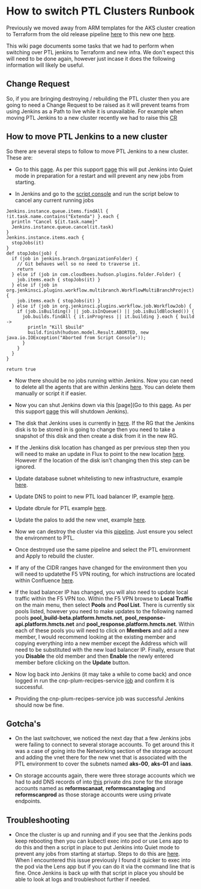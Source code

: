 # How to switch PTL Clusters Runbook

Previously we moved away from ARM templates for the AKS cluster creation to Terraform from the old release pipeline [here](https://dev.azure.com/hmcts/CNP/_release?definitionId=16&view=mine&_a=releases) to this new one [here](https://dev.azure.com/hmcts/CNP/_build?definitionId=483&_a=summary).

This wiki page documents some tasks that we had to perform when switching over PTL jenkins to Terraform and new infra. We don't expect this will need to be done again, however just incase it does the following information will likely be useful.


## Change Request

So, if you are bringing destroying / rebuilding the PTL cluster then you are going to need a Change Request to be raised as it will prevent teams from using Jenkins as a Path to live while it is unavailable. For example when moving PTL Jenkins to a new cluster recently we had to raise this [CR](https://mojcppprod.service-now.com/nav_to.do?uri=change_request.do?sys_id=0165575f1b3c01103d11a75b234bcbed) 

## How to move PTL Jenkins to a new cluster

So there are several steps to follow to move PTL Jenkins to a new cluster. These are:

* Go to this [page](https://build.platform.hmcts.net/quietDown). As per this support [page](https://support.cloudbees.com/hc/en-us/articles/216118748-How-to-Start-Stop-or-Restart-your-Instance-) this will put Jenkins into Quiet mode in preparation for a restart and will prevent any new jobs from starting.

* In Jenkins and go to the [script console](https://build.platform.hmcts.net/script) and run the script below to cancel any current running jobs

```command
Jenkins.instance.queue.items.findAll { !it.task.name.contains("Extenda") }.each { 
  println "Cancel ${it.task.name}"
  Jenkins.instance.queue.cancel(it.task)
}
Jenkins.instance.items.each {
  stopJobs(it)
}
def stopJobs(job) {
  if (job in jenkins.branch.OrganizationFolder) {
    // Git behaves well so no need to traverse it.
    return
  } else if (job in com.cloudbees.hudson.plugins.folder.Folder) {
    job.items.each { stopJobs(it) }
  } else if (job in org.jenkinsci.plugins.workflow.multibranch.WorkflowMultiBranchProject) {
    job.items.each { stopJobs(it) }
  } else if (job in org.jenkinsci.plugins.workflow.job.WorkflowJob) {
    if (job.isBuilding() || job.isInQueue() || job.isBuildBlocked()) {
      job.builds.findAll { it.inProgress || it.building }.each { build ->
        println "Kill $build"
        build.finish(hudson.model.Result.ABORTED, new java.io.IOException("Aborted from Script Console"));
      }
    }
  }
}

return true
```

* Now there should be no jobs running within Jenkins. Now you can need to delete all the agents that are within Jenkins [here](https://build.platform.hmcts.net/computer/). You can delete them manually or script it if easier.

* Now you can shut Jenkins down via this [page](Go to this [page](https://build.platform.hmcts.net/safeExit). As per this support [page](https://support.cloudbees.com/hc/en-us/articles/216118748-How-to-Start-Stop-or-Restart-your-Instance-) this will shutdown Jenkins).

* The disk that Jenkins uses is currently in [here](https://portal.azure.com/#@HMCTS.NET/resource/subscriptions/1baf5470-1c3e-40d3-a6f7-74bfbce4b348/resourceGroups/disks-ptl-rg/providers/Microsoft.Compute/disks/jenkins-disk). If the RG that the Jenkins disk is to be stored in is going to change then you need to take a snapshot of this disk and then create a disk from it in the new RG.

* If the Jenkins disk location has changed as per previous step then you will need to make an update in Flux to point to the new location [here](https://github.com/hmcts/cnp-flux-config/blob/ad4d68fc8bf1fa95067852c7c8be9687ff79fe87/apps/jenkins/jenkins/ptl-intsvc/disk.yaml#L8). However if the location of the disk isn't changing then this step can be ignored.

* Update database subnet whitelisting to new infrastructure, example [here](https://github.com/hmcts/cnp-database-subnet-whitelisting/pull/115).

* Update DNS to point to new PTL load balancer IP, example [here](https://github.com/hmcts/azure-private-dns/pull/319).

* Update dbrule for PTL example [here](https://github.com/hmcts/cnp-aks-pipelines/pull/154).

* Update the palos to add the new vnet, example [here](https://github.com/hmcts/rdo-terraform-hub-dmz/pull/529).

* Now we can destroy the cluster via this [pipeline](https://dev.azure.com/hmcts/CNP/_build?definitionId=483). Just ensure you select the environment to PTL.

* Once destroyed use the same pipeline and select the PTL environment and Apply to rebuild the cluster.

* If any of the CIDR ranges have changed for the environment then you will need to updatethe F5 VPN routing, for which instructions are located within Confluence [here](https://tools.hmcts.net/confluence/pages/viewpage.action?pageId=1507734212&__ncforminfo=jg5-z5dXO0uZNKs1UZKpEsg48dZNWXS6DXzxmNeJhRkVC5PVcmM1mwR3RjBL1u4SB8kNYsqIdl4=&__ncforminfo=PRBS3dnbiHelqAx5qdwuNiFxIcFGqUacblP4UYHTaS97GYb3xICFZ4MTZfumUVbjpZvV9yrWH-5uyXJcbSWrsxLeIy7RYbmyXl8jO9VW6xk=&__ncforminfo=Ek1uRjDv4p5aw9vBhQ3AFJlMRxxagHNKs4eFYMr0Cbtt6o09_xzmmd6YmOh7ZFBMGwli3bZw4FhWMQ6CERx0Jk4WWQpcZlyNhu1uBGiwaYbSib-SGwDOJg==&__ncforminfo=-mah-qGlXr3eKnJtMbGIu0TQiMjkvpsVjCdBK8ISvWyRfvnoK8a3hzENJZpLmYJBAP8eq4nor3UJulDEPD7638eG5db4_nSvzRGBz7oMFG0nx_y3jvuv15qmOTSIc3TU&__ncforminfo=bcwN5ndJOQfhzfdjxxhD1EUDUza6crAsTtIFeQG4oO7YHaVLE1f_tqmEe6RXpBmChniNSDPOsg1vGne-v22wKUTg4wBerXasPM8405tR_W3HaxhTdlk_l3s-OSTTdNvqGvr6IC3YYDM=&__ncforminfo=ibnVBMVvg-eF2oyZooi87nbWmngpp0tyuPdtuGf1wuoWDm2MxT9JphFEzEROnPXvQ60aq4UdTixEgp3u8zc2oOIcim8vXHjkZA-BUeRtAmRVjCi2xVlTi5IqmyEOaDWkGMnhAw_3iM9JV3aPEFci_g==&__ncforminfo=dXUCes0IB07ZUaVSrf-aab3xMzbh_zF2QNe84ibKD16lj-sdjQTXI7l6sy4tI1aED-uzXHmx0L0Z-HCycTucQdVOXHyXCdpIFP7v9NDyk3cWpHoFjy7pwReRUWb08R3DuOZnWJe3PIO8ElaEHXLLmscB2jyjOos6&__ncforminfo=hzwXbbmVk8Hhxa4LkczkGSGCn1PDWQ0Bx9qRXEeTPY91B3Fbexn8bIjHYabsZJs5q4LNTYKr_dpObK946RxpAhEBvqQe3JHu-08Iy4cZil90qdAjQ3DKgLpT0PxWJ2w1pArkNaHvXOblJLyD8XpLkYLq7nn9CQyA77feB8Cymyw=&__ncforminfo=jOx7Nh1lgnTN41nobqt27ZJWLdip1CCUEWrthbjvGapn3uQoEnNORHZCOc5iCiK0z8csgtXiagNV3TQstUNDHgOQ64vu9_dCpr8T5_TBiGa9Z1U93o10srRkCbSXNNHP8fr1zNdNScDgAuNh5t4xBDjs9cuukb8OOJQ5V2WRIgkx9oCad0fKcA==&__ncforminfo=UaMRZYtR1OBcHmeefiIronvHkrYabMuSDYnTA4P4j7LyZ4WfKXXWF2bHUgZlqrdWDDToQwU8VRjsirw9419LFChyycKRrZWkcbuAOZn9ay_kzB83rzEwZN8_EMP5NyvdtdJH3kJicw3ZedR92HMyVsOUWLcLJh6B1yKBlXs8LT6O-PmUVHUVFLLhFhvMNzoX).

* If the load balancer IP has changed, you will also need to update local traffic within the F5 VPN too. Within the F5 VPN browse to **Local Traffic** on the main menu, then select **Pools** and **Pool List**. There is currently six pools listed, however you need to make updates to the following named pools **pool_build-beta.platform.hmcts.net**, **pool_response-api.platform.hmcts.net** and **pool_response.platform.hmcts.net**. Within each of these pools you will need to click on **Members** and add a new member, I would recommend looking at the existing member and copying everything into a new member except the Address which will need to be substituted with the new load balancer IP. Finally, ensure that you **Disable** the old member and then **Enable** the newly entered member before clicking on the **Update** button.

* Now log back into Jenkins (it may take a while to come back) and once logged in run the cnp-plum-recipes-service [job](https://build.platform.hmcts.net/view/Platform/job/HMCTS_CNP/job/cnp-plum-recipes-service/job/master/) and confirm it is successful.

* Providing the cnp-plum-recipes-service job was successful Jenkins should now be fine.

## Gotcha's

* On the last switchover, we noticed the next day that a few Jenkins jobs were failing to connect to several storage accounts. To get around this it was a case of going into the Networking section of the storage account and adding the vnet there for the new vnet that is associated with the PTL environment to cover the subnets named **aks-00**, **aks-01** and **iaas**.

* On storage accounts again, there were three storage accounts which we had to add DNS records of into [this](https://portal.azure.com/#@HMCTS.NET/resource/subscriptions/1baf5470-1c3e-40d3-a6f7-74bfbce4b348/resourceGroups/core-infra-intsvc-rg/providers/Microsoft.Network/privateDnsZones/privatelink.blob.core.windows.net) private dns zone for the storage accounts named as **reformscanaat**, **reformscanstaging** and **reformscanprod** as those storage accounts were using private endpoints.


## Troubleshooting

* Once the cluster is up and running and if you see that the Jenkins pods keep rebooting then you can kubectl exec into pod or use Lens app to do this and then a script in place to put Jenkins into Quiet mode to prevent any jobs from starting at startup. Steps to do this are [here](https://support.cloudbees.com/hc/en-us/articles/203737684-How-can-I-prevent-jenkins-from-starting-new-jobs-after-a-restart-). When I encountered this issue previously I found it quicker to exec into the pod via the Lens app but if you can do it via the command line that is fine. Once Jenkins is back up with that script in place you should be able to look at logs and troubleshoot further if needed.
